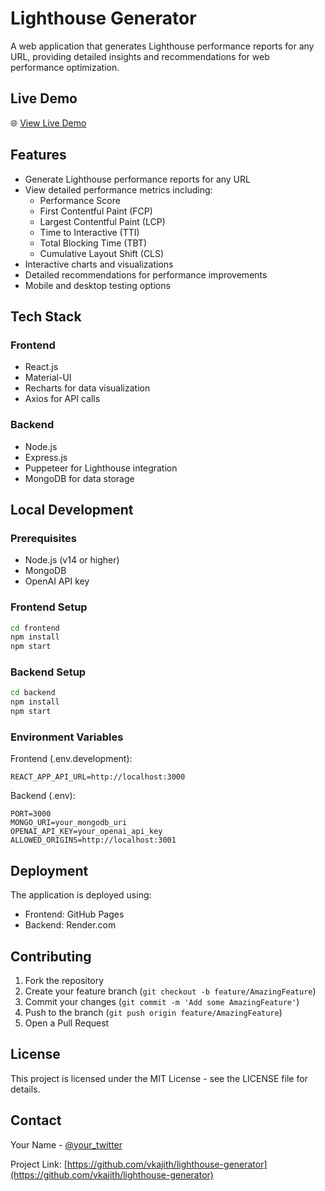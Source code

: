 # Lighthouse Generator

A web application that generates Lighthouse performance reports for any URL, providing detailed insights and recommendations for web performance optimization.

## Live Demo

🌐 [View Live Demo](https://vkajith.github.io/lighthouse-generator)

## Features

- Generate Lighthouse performance reports for any URL
- View detailed performance metrics including:
  - Performance Score
  - First Contentful Paint (FCP)
  - Largest Contentful Paint (LCP)
  - Time to Interactive (TTI)
  - Total Blocking Time (TBT)
  - Cumulative Layout Shift (CLS)
- Interactive charts and visualizations
- Detailed recommendations for performance improvements
- Mobile and desktop testing options

## Tech Stack

### Frontend
- React.js
- Material-UI
- Recharts for data visualization
- Axios for API calls

### Backend
- Node.js
- Express.js
- Puppeteer for Lighthouse integration
- MongoDB for data storage

## Local Development

### Prerequisites
- Node.js (v14 or higher)
- MongoDB
- OpenAI API key

### Frontend Setup
```bash
cd frontend
npm install
npm start
```

### Backend Setup
```bash
cd backend
npm install
npm start
```

### Environment Variables

Frontend (.env.development):
```
REACT_APP_API_URL=http://localhost:3000
```

Backend (.env):
```
PORT=3000
MONGO_URI=your_mongodb_uri
OPENAI_API_KEY=your_openai_api_key
ALLOWED_ORIGINS=http://localhost:3001
```

## Deployment

The application is deployed using:
- Frontend: GitHub Pages
- Backend: Render.com

## Contributing

1. Fork the repository
2. Create your feature branch (`git checkout -b feature/AmazingFeature`)
3. Commit your changes (`git commit -m 'Add some AmazingFeature'`)
4. Push to the branch (`git push origin feature/AmazingFeature`)
5. Open a Pull Request

## License

This project is licensed under the MIT License - see the LICENSE file for details.

## Contact

Your Name - [@your_twitter](https://twitter.com/your_twitter)

Project Link: [https://github.com/vkajith/lighthouse-generator](https://github.com/vkajith/lighthouse-generator) 